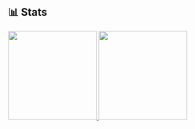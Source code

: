 ﻿## 📊 Stats

<link href="https://github.com/tomori-hikage/tomori-hikage/blob/main/README.css" rel="stylesheet"></link>

<div>
  <a href="https://github.com/tomori-hikage">
    <img height="180" img src="https://github-readme-stats.vercel.app/api?username=tomori-hikage&count_private=true&show_icons=true&include_all_commits=true&theme=nord">
  </a>
  <a href="https://github.com/tomori-hikage">
    <img height="180" img src="https://github-readme-stats.vercel.app/api/top-langs/?username=tomori-hikage&layout=compact&theme=nord">
  </a>
</div>